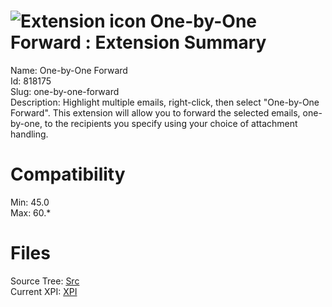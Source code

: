 # ![Extension icon](https://addons.thunderbird.net/static/img/addon-icons/default-64.png) One-by-One Forward : Extension Summary

Name: One-by-One Forward  
Id: 818175  
Slug: one-by-one-forward  
Description: Highlight multiple emails, right-click, then select "One-by-One Forward". This extension will allow you to forward the selected emails, one-by-one, to the recipients you specify using your choice of attachment handling.
  

# Compatibility
Min: 45.0  
Max: 60.*  

# Files

Source Tree: [Src](C:/Dev/Thunderbird/ThunderKdB/xall/x60/818175-one-by-one-forward/src)  
Current XPI: [XPI](C:/Dev/Thunderbird/ThunderKdB/xall/x60/818175-one-by-one-forward/xpi)  



